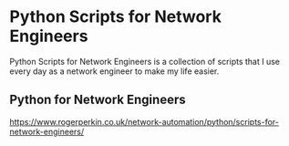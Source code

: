 # Python Scripts for Network Engineers 

Python Scripts for Network Engineers is a collection of scripts that I use every day as a network engineer to make my life easier.

## Python for Network Engineers

https://www.rogerperkin.co.uk/network-automation/python/scripts-for-network-engineers/

